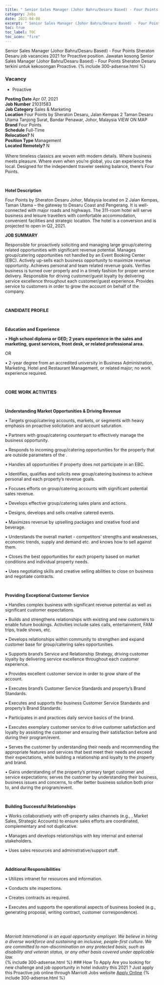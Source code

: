 ```yaml
---
title: " Senior Sales Manager (Johor Bahru/Desaru Based) - Four Points Sheraton Desaru Job Vacancies 2021 - Proactive" 
category: Jobs 
date: 2021-04-08 
excerpt: " Senior Sales Manager (Johor Bahru/Desaru Based) - Four Points Sheraton Desaru job vacancies 2021 for Proactive position. Jawatan kosong  Senior Sales Manager (Johor Bahru/Desaru Based) - Four Points Sheraton Desaru terkini untuk kekosongan Proactive." 
toc: true 
toc_label: TOC 
toc_icon: "fire" 
--- 
```


 Senior Sales Manager (Johor Bahru/Desaru Based) - Four Points Sheraton Desaru job vacancies 2021 for Proactive position. Jawatan kosong  Senior Sales Manager (Johor Bahru/Desaru Based) - Four Points Sheraton Desaru terkini untuk kekosongan Proactive. 
{% include 300-adsense.html %} 
### Vacancy 
- Proactive 
<div><div><b>Posting Date</b> Apr 07, 2021<br><b>Job Number</b> 21031583<br><b>Job Category</b> Sales &amp; Marketing<br><b>Location</b> Four Points by Sheraton Desaru, Jalan Kempas 2 Taman Desaru Utama Tanjong Surat, Bandar Penawar, Johor, Malaysia VIEW ON MAP<br><b>Brand</b> Four Points<br><b>Schedule</b> Full-Time<br><b>Relocation?</b> N<br><b>Position Type</b> Management<br><b>Located Remotely?</b> N<br><br>Where timeless classics are woven with modern details. Where business meets pleasure. Where even when you&#8217;re global, you can experience the local. Designed for the independent traveler seeking balance, there&#8217;s Four Points.<br></div><div> <p>&#160;</p> <p><strong>Hotel Description</strong></p> <p>Four Points by Sheraton Desaru Johor, Malaysia located on 2 Jalan Kempas, Taman Utama &#8211; the gateway to Desaru Coast and Pengerang. It is well-connected with major roads and highways. The 311-room hotel will serve business and leisure travellers with comfortable accommodation, convenient facilities and strategic location. The hotel is a conversion and is projected to open in Q2, 2021.</p> <p><strong>JOB SUMMARY</strong></p> <p>Responsible for proactively soliciting and managing large group/catering related opportunities with significant revenue potential. Manages group/catering opportunities not handled by an Event Booking Center (EBC). Actively up-sells each business opportunity to maximize revenue opportunity. Achieves personal and team related revenue goals. Verifies business is turned over properly and in a timely fashion for proper service delivery. Responsible for driving customer/guest loyalty by delivering service excellence throughout each customer/guest experience. Provides service to customers in order to grow the account on behalf of the company.</p> <p>&#160;</p> <p><strong>CANDIDATE PROFILE </strong></p> <p>&#160;</p> <p><strong>Education and Experience</strong></p> <p>&#8226; <strong><strong>High school diploma or GED; 2 years experience in the sales and marketing, guest services, front desk, or related professional area.</strong></strong></p> <p>OR</p> <p>&#8226; 2-year degree from an accredited university in Business Administration, Marketing, Hotel and Restaurant Management, or related major; no work experience required.</p> <p>&#160;</p> <p><strong>CORE WORK ACTIVITIES</strong></p> <p>&#160;</p> <p><strong>Understanding Market Opportunities &amp; Driving Revenue</strong></p> <p>&#8226; Targets group/catering accounts, markets, or segments with heavy emphasis on proactive solicitation and account saturation.</p> <p>&#8226; Partners with group/catering counterpart to effectively manage the business opportunity.</p> <p>&#8226; Responds to incoming group/catering opportunities for the property that are outside parameters of the .</p> <p>&#8226; Handles all opportunities if property does not participate in an EBC.</p> <p>&#8226; Identifies, qualifies and solicits new group/catering business to achieve personal and each property&#8217;s revenue goals.</p> <p>&#8226; Focuses efforts on group/catering accounts with significant potential sales revenue.</p> <p>&#8226; Develops effective group/catering sales plans and actions.</p> <p>&#8226; Designs, develops and sells creative catered events.</p> <p>&#8226; Maximizes revenue by upselling packages and creative food and beverage.</p> <p>&#8226; Understands the overall market - competitors&#8217; strengths and weaknesses, economic trends, supply and demand etc. and knows how to sell against them.</p> <p>&#8226; Closes the best opportunities for each property based on market conditions and individual property needs.</p> <p>&#8226; Uses negotiating skills and creative selling abilities to close on business and negotiate contracts.</p> <p>&#160;</p> <p><strong>Providing Exceptional Customer Service</strong></p> <p>&#8226; Handles complex business with significant revenue potential as well as significant customer expectations.</p> <p>&#8226; Builds and strengthens relationships with existing and new customers to enable future bookings. Activities include sales calls, entertainment, FAM trips, trade shows, etc.</p> <p>&#8226; Develops relationships within community to strengthen and expand customer base for group/catering sales opportunities.</p> <p>&#8226; Supports brand&#8217;s Service and Relationship Strategy, driving customer loyalty by delivering service excellence throughout each customer experience.</p> <p>&#8226; Provides excellent customer service in order to grow share of the account.</p> <p>&#8226; Executes brand&#8217;s Customer Service Standards and property&#8217;s Brand Standards.</p> <p>&#8226; Executes and supports the business Customer Service Standards and property&#8217;s Brand Standards.</p> <p>&#8226; Participates in and practices daily service basics of the brand.</p> <p>&#8226; Executes exemplary customer service to drive customer satisfaction and loyalty by assisting the customer and ensuring their satisfaction before and during their program/event.</p> <p>&#8226; Serves the customer by understanding their needs and recommending the appropriate features and services that best meet their needs and exceed their expectations, while building a relationship and loyalty to the property and brand.</p> <p>&#8226; Gains understanding of the property&#8217;s primary target customer and service expectations; serves the customer by understanding their business, business issues and concerns, to offer better business solution both prior to, and during the program/event.</p> <p>&#160;</p> <p><strong>Building Successful Relationships</strong></p> <p>&#8226; Works collaboratively with off-property sales channels (e.g., , Market Sales, Strategic Accounts) to ensure sales efforts are coordinated, complementary and not duplicative.</p> <p>&#8226; Manages and develops relationships with key internal and external stakeholders.</p> <p>&#8226; Uses sales resources and administrative/support staff.</p> <p>&#160;</p> <p><strong>Additional Responsibilities</strong></p> <p>&#8226; Utilizes intranet for resources and information.</p> <p>&#8226; Conducts site inspections.</p> <p>&#8226; Creates contracts as required.</p> <p>&#8226; Executes and supports the operational aspects of business booked (e.g., generating proposal, writing contract, customer correspondence).</p> <p>&#160;</p> </div> <div> &#160;</div> <em>Marriott International is an equal opportunity employer.&#160;We believe in hiring a diverse workforce and sustaining an inclusive, people-first culture.&#160;We are committed to non-discrimination on&#160;any&#160;protected&#160;basis, such as disability and veteran status, or any other basis covered under applicable law.</em><br></div> 
{% include 300-adsense.html %} 
### How To Apply 
Are you looking for new challenge and job opportunity in hotel industry this 2021 ?
Just apply this Proactive job online through Marriott Jobs website 
<a href="https://jobs.marriott.com/marriott/jobs/21031583?lang=en-us" class="btn btn--info" target="_blank" rel="nofollow noopenner">Apply Online</a> 
{% include 300-adsense.html %} 